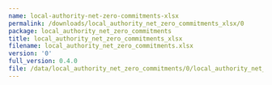 ```yaml
---
name: local-authority-net-zero-commitments-xlsx
permalink: /downloads/local_authority_net_zero_commitments_xlsx/0
package: local_authority_net_zero_commitments
title: local_authority_net_zero_commitments_xlsx
filename: local_authority_net_zero_commitments.xlsx
version: '0'
full_version: 0.4.0
file: /data/local_authority_net_zero_commitments/0/local_authority_net_zero_commitments.xlsx
---
```

